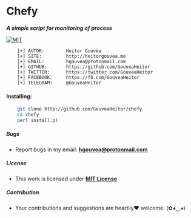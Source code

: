 # Chefy

***A simple script for monitoring of process***

[![MIT](https://img.shields.io/badge/license-MIT-blue.svg)](https://github.com/GouveaHeitor/chefy/blob/master/LICENSE.md)

```
    [+] AUTOR:        Heitor Gouvêa
    [+] SITE:         http://heitorgouvea.me
    [+] EMAIL:        hgouvea@protonmail.com
    [+] GITHUB:       https://github.com/GouveaHeitor
    [+] TWITTER:      https://twitter.com/GouveaHeitor
    [+] FACEBOOK:     https://fb.com/GouveaHeitor
    [+] TELEGRAM:     @GouveaHeitor
```

#### Installing:

```bash
    git clone http://github.com/GouveaHeitor/chefy
    cd chefy
    perl install.pl
```

##### Bugs

- Report bugs in my email: **hgouvea@protonmail.com**

##### License

- This work is licensed under [**MIT License**](https://github.com/GouveaHeitor/chefy/blob/master/LICENSE.md)

##### Contribution

- Your contributions and suggestions are heartily♥ welcome. (✿◕‿◕)
